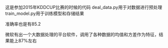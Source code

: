 这是参加2015年KDDCUP比赛的时候的代码
deal_data.py用于对数据进行预处理
train_model.py用于训练模型和存储结果

准确率也是有85.2


微软有出一个大数据处理的平台软件，调用了各种数据的均值和方差作为特征，结果能上87%左右
